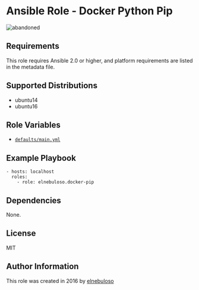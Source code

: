# Ansible Role - Docker Python Pip

![abandoned](https://img.shields.io/badge/project-abandoned-red)

## Requirements

This role requires Ansible 2.0 or higher, and platform requirements are listed in the metadata file.

## Supported Distributions

- ubuntu14
- ubuntu16

## Role Variables

- [`defaults/main.yml`](https://github.com/elnebuloso/ansible-role-docker-pip/blob/master/defaults/main.yml)

## Example Playbook

```
- hosts: localhost
  roles:
    - role: elnebuloso.docker-pip
```

## Dependencies

None.

##  License

MIT

##  Author Information

This role was created in 2016 by [elnebuloso](https://github.com/elnebuloso/)